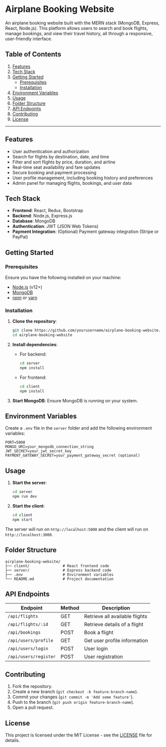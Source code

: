# Airplane Booking Website

An airplane booking website built with the MERN stack (MongoDB, Express, React, Node.js). This platform allows users to search and book flights, manage bookings, and view their travel history, all through a responsive, user-friendly interface.

## Table of Contents

1. [Features](#features)
2. [Tech Stack](#tech-stack)
3. [Getting Started](#getting-started)
   - [Prerequisites](#prerequisites)
   - [Installation](#installation)
4. [Environment Variables](#environment-variables)
5. [Usage](#usage)
6. [Folder Structure](#folder-structure)
7. [API Endpoints](#api-endpoints)
8. [Contributing](#contributing)
9. [License](#license)

---

## Features

- User authentication and authorization
- Search for flights by destination, date, and time
- Filter and sort flights by price, duration, and airline
- Real-time seat availability and fare updates
- Secure booking and payment processing
- User profile management, including booking history and preferences
- Admin panel for managing flights, bookings, and user data

## Tech Stack

- **Frontend**: React, Redux, Bootstrap
- **Backend**: Node.js, Express.js
- **Database**: MongoDB
- **Authentication**: JWT (JSON Web Tokens)
- **Payment Integration**: (Optional) Payment gateway integration (Stripe or PayPal)

## Getting Started

### Prerequisites

Ensure you have the following installed on your machine:

- [Node.js](https://nodejs.org/) (v12+)
- [MongoDB](https://www.mongodb.com/)
- [npm](https://www.npmjs.com/) or [yarn](https://yarnpkg.com/)

### Installation

1. **Clone the repository**:
   ```bash
   git clone https://github.com/yourusername/airplane-booking-website.git
   cd airplane-booking-website
   ```

2. **Install dependencies**:
   - For backend:
     ```bash
     cd server
     npm install
     ```
   - For frontend:
     ```bash
     cd client
     npm install
     ```

3. **Start MongoDB**: Ensure MongoDB is running on your system.

## Environment Variables

Create a `.env` file in the `server` folder and add the following environment variables:

```env
PORT=5000
MONGO_URI=your_mongodb_connection_string
JWT_SECRET=your_jwt_secret_key
PAYMENT_GATEWAY_SECRET=your_payment_gateway_secret (optional)
```

## Usage

1. **Start the server**:
   ```bash
   cd server
   npm run dev
   ```

2. **Start the client**:
   ```bash
   cd client
   npm start
   ```

The server will run on `http://localhost:5000` and the client will run on `http://localhost:3000`.

## Folder Structure

```plaintext
airplane-booking-website/
├── client/               # React frontend code
├── server/               # Express backend code
├── .env                  # Environment variables
└── README.md             # Project documentation
```

## API Endpoints

| Endpoint             | Method | Description                        |
|----------------------|--------|------------------------------------|
| `/api/flights`       | GET    | Retrieve all available flights    |
| `/api/flights/:id`   | GET    | Retrieve details of a flight      |
| `/api/bookings`      | POST   | Book a flight                     |
| `/api/users/profile` | GET    | Get user profile information      |
| `/api/users/login`   | POST   | User login                        |
| `/api/users/register`| POST   | User registration                 |

## Contributing

1. Fork the repository.
2. Create a new branch (`git checkout -b feature-branch-name`).
3. Commit your changes (`git commit -m 'Add some feature'`).
4. Push to the branch (`git push origin feature-branch-name`).
5. Open a pull request.

## License

This project is licensed under the MIT License - see the [LICENSE](LICENSE) file for details.
